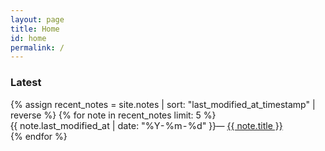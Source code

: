 ```yaml
---
layout: page
title: Home
id: home
permalink: /
---
```

### Latest

<div class="latest-posts">
<ul>
  {% assign recent_notes = site.notes | sort: "last_modified_at_timestamp" | reverse %}
  {% for note in recent_notes limit: 5 %}
    <li>
      <time>{{ note.last_modified_at | date: "%Y-%m-%d" }}</time>
      <span>— <a class="internal-link" href="{{ site.baseurl }}{{ note.url }}">{{ note.title }}</a></span>
    </li>
  {% endfor %}
</ul>
</div>

<style>
  .wrapper {
    max-width: 46em;
  }
  
  /* Latest posts alignment */
  .latest-posts ul {
    list-style: none;
    padding: 0;
  }
  
  .latest-posts li {
    display: flex;
    gap: var(--space-md);
    align-items: baseline;
    margin: var(--space-sm) 0;
  }
  
  .latest-posts time {
    flex-shrink: 0;
    min-width: 6rem;
    font-variant-numeric: tabular-nums;
    color: var(--color-warm-gray);
    font-size: 0.9rem;
    display: inline;
    margin: 0;
  }
</style>


